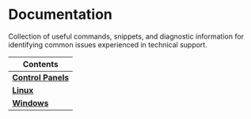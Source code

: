 # Documentation
Collection of useful commands, snippets, and diagnostic information for identifying common issues experienced in technical support.

|Contents                                     |
|---------------------------------------------|
|[**Control Panels**](control-panels/)        |
|[**Linux**](linux/)                          |
|[**Windows**](windows/)                      |
